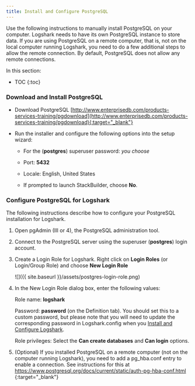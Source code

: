 ```yaml
---
title: Install and Configure PostgreSQL
---
```


Use the following instructions to manually install PostgreSQL on your computer. Logshark needs to have its own PostgreSQL instance to store data. If you are using PostgreSQL on a remote computer, that is, not on the local computer running Logshark, you need to do a few additional steps to allow the remote connection. By default, PostgreSQL does not allow any remote connections.


In this section:

* TOC
{:toc}



### Download and Install PostgreSQL


-   Download PostgreSQL
    [http://www.enterprisedb.com/products-services-training/pgdownload](http://www.enterprisedb.com/products-services-training/pgdownload){:target="_blank"}

-   Run the installer and configure the following options into the setup wizard:

    -   For the (**postgres**) superuser password: *you choose*

    -   Port: **5432**

    -   Locale: English, United States

    -   If prompted to launch StackBuilder, choose **No**.

### Configure PostgreSQL for Logshark


The following instructions describe how to configure your PostgreSQL installation for Logshark.

<!-- ### Create a Login Role for Logshark -->

1.  Open pgAdmin (III or 4), the PostgreSQL administration tool.

2.  Connect to the PostgreSQL server using the superuser (**postgres**) login account.

3.  Create a Login Role for Logshark. Right click on **Login Roles** (or Login/Group Role) and choose **New Login Role**

    ![]({{ site.baseurl }}/assets/postgres-login-role.png)
   

4.  In the New Login Role dialog box, enter the following values:

    Role name: **logshark**

    Password: **password** (on the Definition tab).  You should set this to a custom password, but please note that you will need to update the corresponding password in Logshark.config when you [Install and Configure Logshark](logshark_install).

    Role privileges: Select the **Can create databases** and **Can login** options.

5.  (Optional) If you installed PostgreSQL on a remote computer (not on the computer running Logshark), you need to add a pg\_hba.conf entry to enable a connection. See instructions for this at [https://www.postgresql.org/docs/current/static/auth-pg-hba-conf.html
    ](https://www.postgresql.org/docs/current/static/auth-pg-hba-conf.html){:target="_blank"}


  
